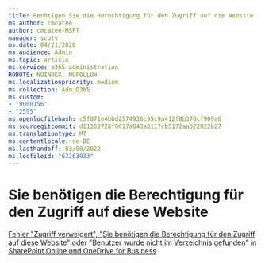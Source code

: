```yaml
---
title: Benötigen Sie die Berechtigung für den Zugriff auf die Website
ms.author: cmcatee
author: cmcatee-MSFT
manager: scotv
ms.date: 04/21/2020
ms.audience: Admin
ms.topic: article
ms.service: o365-administration
ROBOTS: NOINDEX, NOFOLLOW
ms.localizationpriority: medium
ms.collection: Adm_O365
ms.custom:
- "9000156"
- "2595"
ms.openlocfilehash: c5f071e4bbd2574936c95c9a412f8b378cf909a6
ms.sourcegitcommit: d11262728f0617a843a0117cb5172aa322022b27
ms.translationtype: MT
ms.contentlocale: de-DE
ms.lasthandoff: 03/08/2022
ms.locfileid: "63263933"
---
```

# <a name="you-need-permission-to-access-this-site"></a>Sie benötigen die Berechtigung für den Zugriff auf diese Website

[Fehler "Zugriff verweigert", "Sie benötigen die Berechtigung für den Zugriff auf diese Website" oder "Benutzer wurde nicht im Verzeichnis gefunden" in SharePoint Online und OneDrive for Business](https://docs.microsoft.com/sharepoint/support/administration/access-denied-or-need-permission-error-sharepoint-online-or-onedrive-for-business)

